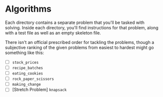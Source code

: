 # Algorithms

Each directory contains a separate problem that you'll be tasked with solving. Inside each directory, you'll find instructions for that problem, along with a test file as well as an empty skeleton file. 

There isn't an official prescribed order for tackling the problems, though a subjective ranking of the given problems from easiest to hardest might go something like this:

- [ ] `stock_prices`
- [ ] `recipe_batches`
- [ ] `eating_cookies`
- [ ] `rock_paper_scissors`
- [ ] `making_change`
- [ ] [Stretch Problem] `knapsack`
